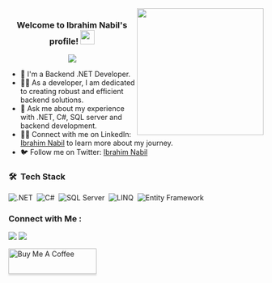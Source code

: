 <img width="250" align="right" src="https://user-images.githubusercontent.com/74038190/212748830-4c709398-a386-4761-84d7-9e10b98fbe6e.gif">

<h3 align="center">
  Welcome to Ibrahim Nabil's profile!
  <img src="https://media.giphy.com/media/hvRJCLFzcasrR4ia7z/giphy.gif" width="28">
</h3>

<!-- Typing SVG by DenverCoder1 - https://github.com/DenverCoder1/readme-typing-svg -->
<p align="center">
  <a href="https://github.com/DenverCoder1/readme-typing-svg"><img src="https://readme-typing-svg.herokuapp.com/?lines=Backend%20.NET%20Developer;Passionate%20about%20coding&font=Fira%20Code&center=true&width=440&height=45&color=f75c7e&vCenter=true&size=22"></a>
</p> 

- 🏢 I'm a Backend .NET Developer.
- 👨‍💻 As a developer, I am dedicated to creating robust and efficient backend solutions.
- 💬 Ask me about my experience with .NET, C#, SQL server and backend development.
- 👨‍💻 Connect with me on LinkedIn: [Ibrahim Nabil](https://www.linkedin.com/in/ibrahimnabil13/) to learn more about my journey.
- 🐦 Follow me on Twitter: [Ibrahim Nabil](https://twitter.com/ibrahimnabil133)

### 🛠 &nbsp;Tech Stack
![.NET](https://img.shields.io/badge/-.NET-05122A?style=flat&logo=.net)&nbsp;
![C#](https://img.shields.io/badge/-C%23-05122A?style=flat&logo=c-sharp)&nbsp;
![SQL Server](https://img.shields.io/badge/-SQL%20Server-05122A?style=flat&logo=microsoft-sql-server)&nbsp;
![LINQ](https://img.shields.io/badge/-LINQ-05122A?style=flat)&nbsp;
![Entity Framework](https://img.shields.io/badge/-Entity%20Framework-05122A?style=flat)&nbsp;


<!-- Add any additional technologies you want to showcase -->

<!-- Add the rest of the original content below -->

### Connect with Me :

<a href="https://linkedin.com/in/ibrahimnabil13" target="_blank"><img src="https://img.shields.io/badge/-Ibrahim%20Nabil-0077B5?style=for-the-badge&logo=Linkedin&logoColor=white"/></a>
<a href="https://twitter.com/ibrahimnabil133" target="_blank"><img src="https://img.shields.io/badge/-Ibrahim%20Nabil-0077B5?style=for-the-badge&logo=Twitter&logoColor=white"/></a>

<a href="https://www.buymeacoffee.com/ibrahimnabil12" target="_blank"><img src="https://cdn.buymeacoffee.com/buttons/v2/lato-orange.png" alt="Buy Me A Coffee" style="height: 50px !important;width: 174px !important;box-shadow: 0px 3px 2px 0px rgba(190, 190, 190, 0.5) !important;-webkit-box-shadow: 0px 3px 2px 0px rgba(190, 190, 190, 0.5) !important;" ></a>

<!-- Add the rest of the original content below -->

